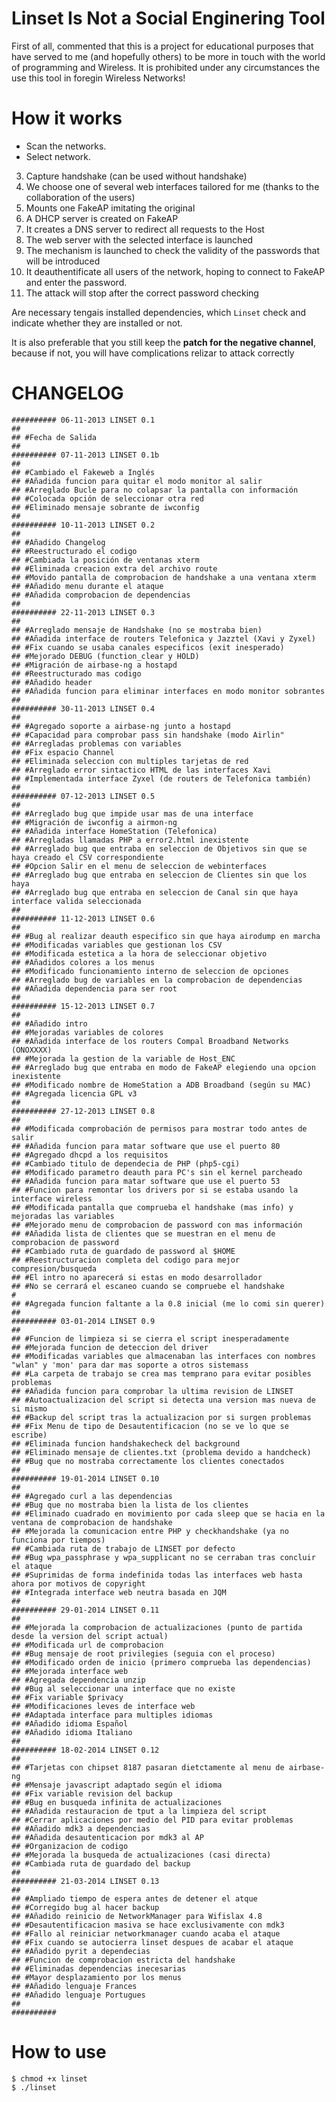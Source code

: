 Linset Is Not a Social Enginering Tool
======

First of all, commented that this is a project for educational purposes that have served to me (and hopefully others) to be more in touch with the world of programming and Wireless. It is prohibited under any circumstances the use this tool in foregin Wireless Networks!



How it works
=======

- Scan the networks.
- Select network.
3. Capture handshake (can be used without handshake)
4. We choose one of several web interfaces tailored for me (thanks to the collaboration of the users)
5. Mounts one FakeAP imitating the original
6. A DHCP server is created on FakeAP
7. It creates a DNS server to redirect all requests to the Host
8. The web server with the selected interface is launched
9. The mechanism is launched to check the validity of the passwords that will be introduced
10. It deauthentificate all users of the network, hoping to connect to FakeAP and enter the password.
11. The attack will stop after the correct password checking


Are necessary tengais installed dependencies, which `Linset` check and indicate whether they are installed or not.

It is also preferable that you still keep the **patch for the negative channel**, because if not, you will have complications relizar to attack correctly


CHANGELOG
=======

```
########## 06-11-2013 LINSET 0.1
##
## #Fecha de Salida
##
########## 07-11-2013 LINSET 0.1b
##
## #Cambiado el Fakeweb a Inglés
## #Añadida funcion para quitar el modo monitor al salir
## #Arreglado Bucle para no colapsar la pantalla con información
## #Colocada opción de seleccionar otra red
## #Eliminado mensaje sobrante de iwconfig
##
########## 10-11-2013 LINSET 0.2
##
## #Añadido Changelog
## #Reestructurado el codigo
## #Cambiada la posición de ventanas xterm
## #Eliminada creacion extra del archivo route
## #Movido pantalla de comprobacion de handshake a una ventana xterm
## #Añadido menu durante el ataque
## #Añadida comprobacion de dependencias
##
########## 22-11-2013 LINSET 0.3
##
## #Arreglado mensaje de Handshake (no se mostraba bien)
## #Añadida interface de routers Telefonica y Jazztel (Xavi y Zyxel)
## #Fix cuando se usaba canales especificos (exit inesperado)
## #Mejorado DEBUG (function_clear y HOLD)
## #Migración de airbase-ng a hostapd
## #Reestructurado mas codigo
## #Añadido header
## #Añadida funcion para eliminar interfaces en modo monitor sobrantes
##
########## 30-11-2013 LINSET 0.4
##
## #Agregado soporte a airbase-ng junto a hostapd
## #Capacidad para comprobar pass sin handshake (modo Airlin"
## #Arregladas problemas con variables
## #Fix espacio Channel
## #Eliminada seleccion con multiples tarjetas de red
## #Arreglado error sintactico HTML de las interfaces Xavi
## #Implementada interface Zyxel (de routers de Telefonica también)
##
########## 07-12-2013 LINSET 0.5
##
## #Arreglado bug que impide usar mas de una interface
## #Migración de iwconfig a airmon-ng
## #Añadida interface HomeStation (Telefonica)
## #Arregladas llamadas PHP a error2.html inexistente
## #Arreglado bug que entraba en seleccion de Objetivos sin que se haya creado el CSV correspondiente
## #Opcion Salir en el menu de seleccion de webinterfaces
## #Arreglado bug que entraba en seleccion de Clientes sin que los haya
## #Arreglado bug que entraba en seleccion de Canal sin que haya interface valida seleccionada
##
########## 11-12-2013 LINSET 0.6
##
## #Bug al realizar deauth especifico sin que haya airodump en marcha
## #Modificadas variables que gestionan los CSV
## #Modificada estetica a la hora de seleccionar objetivo
## #Añadidos colores a los menus
## #Modificado funcionamiento interno de seleccion de opciones
## #Arreglado bug de variables en la comprobacion de dependencias
## #Añadida dependencia para ser root
##
########## 15-12-2013 LINSET 0.7
##
## #Añadido intro
## #Mejoradas variables de colores
## #Añadida interface de los routers Compal Broadband Networks (ONOXXXX)
## #Mejorada la gestion de la variable de Host_ENC
## #Arreglado bug que entraba en modo de FakeAP elegiendo una opcion inexistente
## #Modificado nombre de HomeStation a ADB Broadband (según su MAC)
## #Agregada licencia GPL v3
##
########## 27-12-2013 LINSET 0.8
##
## #Modificada comprobación de permisos para mostrar todo antes de salir
## #Añadida funcion para matar software que use el puerto 80
## #Agregado dhcpd a los requisitos
## #Cambiado titulo de dependecia de PHP (php5-cgi)
## #Modificado parametro deauth para PC's sin el kernel parcheado
## #Añadida funcion para matar software que use el puerto 53
## #Funcion para remontar los drivers por si se estaba usando la interface wireless
## #Modificada pantalla que comprueba el handshake (mas info) y mejoradas las variables
## #Mejorado menu de comprobacion de password con mas información
## #Añadida lista de clientes que se muestran en el menu de comprobacion de password
## #Cambiado ruta de guardado de password al $HOME
## #Reestructuracion completa del codigo para mejor compresion/busqueda
## #El intro no aparecerá si estas en modo desarrollador
## #No se cerrará el escaneo cuando se compruebe el handshake
#
## #Agregada funcion faltante a la 0.8 inicial (me lo comi sin querer)
##
########## 03-01-2014 LINSET 0.9
##
## #Funcion de limpieza si se cierra el script inesperadamente
## #Mejorada funcion de deteccion del driver
## #Modificadas variables que almacenaban las interfaces con nombres "wlan" y 'mon' para dar mas soporte a otros sistemass
## #La carpeta de trabajo se crea mas temprano para evitar posibles problemas
## #Añadida funcion para comprobar la ultima revision de LINSET
## #Autoactualizacion del script si detecta una version mas nueva de si mismo
## #Backup del script tras la actualizacion por si surgen problemas
## #Fix Menu de tipo de Desautentificacion (no se ve lo que se escribe)
## #Eliminada funcion handshakecheck del background
## #Eliminado mensaje de clientes.txt (problema devido a handcheck)
## #Bug que no mostraba correctamente los clientes conectados
##
########## 19-01-2014 LINSET 0.10
##
## #Agregado curl a las dependencias
## #Bug que no mostraba bien la lista de los clientes
## #Eliminado cuadrado en movimiento por cada sleep que se hacia en la ventana de comprobacion de handshake
## #Mejorada la comunicacion entre PHP y checkhandshake (ya no funciona por tiempos)
## #Cambiada ruta de trabajo de LINSET por defecto
## #Bug wpa_passphrase y wpa_supplicant no se cerraban tras concluir el ataque
## #Suprimidas de forma indefinida todas las interfaces web hasta ahora por motivos de copyright
## #Integrada interface web neutra basada en JQM
##
########## 29-01-2014 LINSET 0.11
##
## #Mejorada la comprobacion de actualizaciones (punto de partida desde la version del script actual)
## #Modificada url de comprobacion
## #Bug mensaje de root privilegies (seguia con el proceso)
## #Modificado orden de inicio (primero comprueba las dependencias)
## #Mejorada interface web
## #Agregada dependencia unzip
## #Bug al seleccionar una interface que no existe
## #Fix variable $privacy
## #Modificaciones leves de interface web
## #Adaptada interface para multiples idiomas
## #Añadido idioma Español
## #Añadido idioma Italiano
##
########## 18-02-2014 LINSET 0.12
##
## #Tarjetas con chipset 8187 pasaran dietctamente al menu de airbase-ng
## #Mensaje javascript adaptado según el idioma
## #Fix variable revision del backup
## #Bug en busqueda infinita de actualizaciones
## #Añadida restauracion de tput a la limpieza del script
## #Cerrar aplicaciones por medio del PID para evitar problemas
## #Añadido mdk3 a dependencias
## #Añadida desautenticacion por mdk3 al AP
## #Organizacion de codigo
## #Mejorada la busqueda de actualizaciones (casi directa)
## #Cambiada ruta de guardado del backup
##
########## 21-03-2014 LINSET 0.13
##
## #Ampliado tiempo de espera antes de detener el atque
## #Corregido bug al hacer backup
## #Añadido reinicio de NetworkManager para Wifislax 4.8
## #Desautentificacion masiva se hace exclusivamente con mdk3
## #Fallo al reiniciar networkmanager cuando acaba el ataque
## #Fix cuando se autocierra linset despues de acabar el ataque
## #Añadido pyrit a dependecias
## #Funcion de comprobacion estricta del handshake
## #Eliminadas dependencias inecesarias
## #Mayor desplazamiento por los menus
## #Añadido lenguaje Frances
## #Añadido lenguaje Portugues
##
##########
```

How to use
=======

```
$ chmod +x linset
$ ./linset
```

